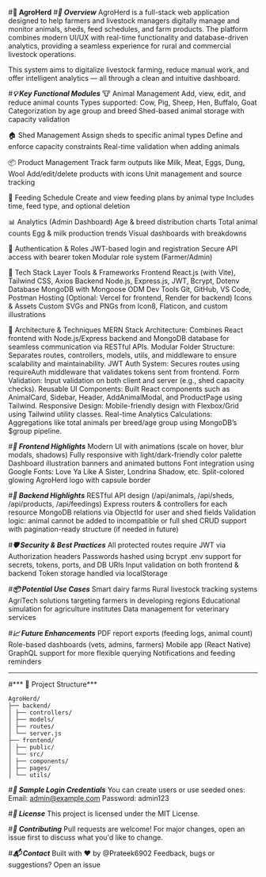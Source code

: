 #**🌿 AgroHerd**
#***📌 Overview***
AgroHerd is a full-stack web application designed to help farmers and livestock managers digitally manage and monitor animals, sheds, feed schedules, and farm products. The platform combines modern UI/UX with real-time functionality and database-driven analytics, providing a seamless experience for rural and commercial livestock operations.

This system aims to digitalize livestock farming, reduce manual work, and offer intelligent analytics — all through a clean and intuitive dashboard.

#***💡 Key Functional Modules***
🐮 Animal Management
Add, view, edit, and reduce animal counts
Types supported: Cow, Pig, Sheep, Hen, Buffalo, Goat
Categorization by age group and breed
Shed-based animal storage with capacity validation

🏠 Shed Management
Assign sheds to specific animal types
Define and enforce capacity constraints
Real-time validation when adding animals

📦 Product Management
Track farm outputs like Milk, Meat, Eggs, Dung, Wool
Add/edit/delete products with icons
Unit management and source tracking

🥗 Feeding Schedule
Create and view feeding plans by animal type
Includes time, feed type, and optional deletion

📊 Analytics (Admin Dashboard)
Age & breed distribution charts
Total animal counts
Egg & milk production trends
Visual dashboards with breakdowns

🔐 Authentication & Roles
JWT-based login and registration
Secure API access with bearer token
Modular role system (Farmer/Admin)

🧰 Tech Stack
Layer	Tools & Frameworks
Frontend	React.js (with Vite), Tailwind CSS, Axios
Backend	Node.js, Express.js, JWT, Bcrypt, Dotenv
Database	MongoDB with Mongoose ODM
Dev Tools	Git, GitHub, VS Code, Postman
Hosting	(Optional: Vercel for frontend, Render for backend)
Icons & Assets	Custom SVGs and PNGs from Icon8, Flaticon, and custom illustrations

🧠 Architecture & Techniques
MERN Stack Architecture: Combines React frontend with Node.js/Express backend and MongoDB database for seamless communication via RESTful APIs.
Modular Folder Structure: Separates routes, controllers, models, utils, and middleware to ensure scalability and maintainability.
JWT Auth System: Secures routes using requireAuth middleware that validates tokens sent from frontend.
Form Validation: Input validation on both client and server (e.g., shed capacity checks).
Reusable UI Components: Built React components such as AnimalCard, Sidebar, Header, AddAnimalModal, and ProductPage using Tailwind.
Responsive Design: Mobile-friendly design with Flexbox/Grid using Tailwind utility classes.
Real-time Analytics Calculations: Aggregations like total animals per breed/age group using MongoDB’s $group pipeline.

#***🎨 Frontend Highlights***
Modern UI with animations (scale on hover, blur modals, shadows)
Fully responsive with light/dark-friendly color palette
Dashboard illustration banners and animated buttons
Font integration using Google Fonts: Love Ya Like A Sister, Londrina Shadow, etc.
Split-colored glowing AgroHerd logo with capsule border

#***📂 Backend Highlights***
RESTful API design (/api/animals, /api/sheds, /api/products, /api/feedings)
Express routers & controllers for each resource
MongoDB relations via ObjectId for user and shed fields
Validation logic: animal cannot be added to incompatible or full shed
CRUD support with pagination-ready structure (if needed in future)

#***🛡️ Security & Best Practices***
All protected routes require JWT via Authorization headers
Passwords hashed using bcrypt
.env support for secrets, tokens, ports, and DB URIs
Input validation on both frontend & backend
Token storage handled via localStorage

#***📦 Potential Use Cases***
Smart dairy farms
Rural livestock tracking systems
AgriTech solutions targeting farmers in developing regions
Educational simulation for agriculture institutes
Data management for veterinary services

#***📈 Future Enhancements***
PDF report exports (feeding logs, animal count)
Role-based dashboards (vets, admins, farmers)
Mobile app (React Native)
GraphQL support for more flexible querying
Notifications and feeding reminders

---

#*** 📂 Project Structure***
```
AgroHerd/
├── backend/
│ ├── controllers/
│ ├── models/
│ ├── routes/
│ └── server.js
├── frontend/
│ ├── public/
│ └── src/
│ ├── components/
│ ├── pages/
│ └── utils/
```
#***🧪 Sample Login Credentials***
You can create users or use seeded ones:
Email: admin@example.com
Password: admin123

#***📝 License***
This project is licensed under the MIT License.

#***🤝 Contributing***
Pull requests are welcome! For major changes, open an issue first to discuss what you'd like to change.

#***📬 Contact***
Built with ❤️ by @Prateek6902
Feedback, bugs or suggestions? Open an issue


